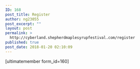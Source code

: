```yaml
---
ID: 168
post_title: Register
author: ng23055
post_excerpt: ""
layout: post
permalink: >
  http://cyberland.shepherdmaplesyrupfestival.com/register
published: true
post_date: 2018-01-20 02:10:09
---
```

[ultimatemember form_id=160]
